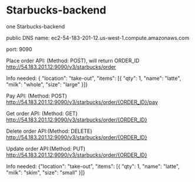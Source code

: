 # Starbucks-backend
one Starbucks-backend


public DNS name: ec2-54-183-201-12.us-west-1.compute.amazonaws.com

port: 9090


Place order API: (Method: POST), will return ORDER_ID
http://54.183.201.12:9090/v3/starbucks/order

Info needed:
    { "location": "take-out",
      "items": [{
      "qty": 1,
      "name": "latte",
      "milk": "whole",
      "size": "large"
    }]}


Pay API: (Method: POST)
http://54.183.201.12:9090/v3/starbucks/order/{ORDER_ID}/pay


Get order API: (Method: GET)
http://54.183.201.12:9090/v3/starbucks/order/{ORDER_ID}


Delete order API:(Method: DELETE)
http://54.183.201.12:9090/v3/starbucks/order/{ORDER_ID}


Update order API:(Method: PUT)
http://54.183.201.12:9090/v3/starbucks/order/{ORDER_ID}

Info needed:
    {"location": "take-out",
     "items": [{
     "qty": 1,
     "name": "latte",
     "milk": "skim",
     "size": "small"
    }]}
